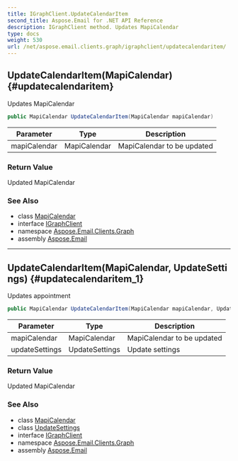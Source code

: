 ```yaml
---
title: IGraphClient.UpdateCalendarItem
second_title: Aspose.Email for .NET API Reference
description: IGraphClient method. Updates MapiCalendar
type: docs
weight: 530
url: /net/aspose.email.clients.graph/igraphclient/updatecalendaritem/
---
```

## UpdateCalendarItem(MapiCalendar) {#updatecalendaritem}

Updates MapiCalendar

```csharp
public MapiCalendar UpdateCalendarItem(MapiCalendar mapiCalendar)
```

| Parameter | Type | Description |
| --- | --- | --- |
| mapiCalendar | MapiCalendar | MapiCalendar to be updated |

### Return Value

Updated MapiCalendar

### See Also

* class [MapiCalendar](../../../aspose.email.mapi/mapicalendar/)
* interface [IGraphClient](../)
* namespace [Aspose.Email.Clients.Graph](../../igraphclient/)
* assembly [Aspose.Email](../../../)

---

## UpdateCalendarItem(MapiCalendar, UpdateSettings) {#updatecalendaritem_1}

Updates appointment

```csharp
public MapiCalendar UpdateCalendarItem(MapiCalendar mapiCalendar, UpdateSettings updateSettings)
```

| Parameter | Type | Description |
| --- | --- | --- |
| mapiCalendar | MapiCalendar | MapiCalendar to be updated |
| updateSettings | UpdateSettings | Update settings |

### Return Value

Updated MapiCalendar

### See Also

* class [MapiCalendar](../../../aspose.email.mapi/mapicalendar/)
* class [UpdateSettings](../../updatesettings/)
* interface [IGraphClient](../)
* namespace [Aspose.Email.Clients.Graph](../../igraphclient/)
* assembly [Aspose.Email](../../../)


